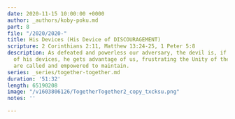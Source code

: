```yaml
---
date: 2020-11-15 10:00:00 +0000
author: _authors/koby-poku.md
part: 8
file: "/2020/2020-"
title: His Devices (His Device of DISCOURAGEMENT)
scripture: 2 Corinthians 2:11, Matthew 13:24-25, 1 Peter 5:8
description: As defeated and powerless our adversary, the devil is, if we are ignorant
  of his devices, he gets advantage of us, frustrating the Unity of the Spirit we
  are called and empowered to maintain.
series: _series/together-together.md
duration: '51:32'
length: 65190208
image: "/v1603806126/TogetherTogether2_copy_txcksu.png"
notes: ''

---
```

